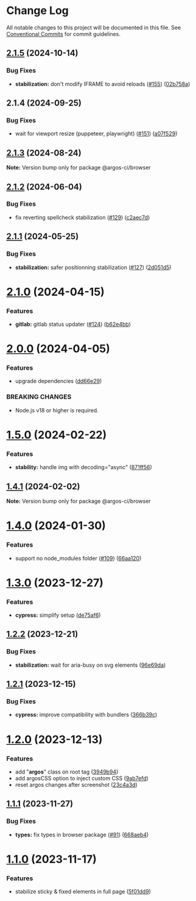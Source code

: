 # Change Log

All notable changes to this project will be documented in this file.
See [Conventional Commits](https://conventionalcommits.org) for commit guidelines.

## [2.1.5](https://github.com/argos-ci/argos-javascript/compare/@argos-ci/browser@2.1.4...@argos-ci/browser@2.1.5) (2024-10-14)


### Bug Fixes

* **stabilization:** don't modify IFRAME to avoid reloads ([#155](https://github.com/argos-ci/argos-javascript/issues/155)) ([02b758a](https://github.com/argos-ci/argos-javascript/commit/02b758a28ef39c6387a7e797c0f64e54bd2d047a))





## 2.1.4 (2024-09-25)


### Bug Fixes

* wait for viewport resize (puppeteer, playwright) ([#151](https://github.com/argos-ci/argos-javascript/issues/151)) ([a07f529](https://github.com/argos-ci/argos-javascript/commit/a07f5295203a85620110c7a432f872c000442383))





## [2.1.3](https://github.com/argos-ci/argos-javascript/compare/@argos-ci/browser@2.1.2...@argos-ci/browser@2.1.3) (2024-08-24)

**Note:** Version bump only for package @argos-ci/browser





## [2.1.2](https://github.com/argos-ci/argos-javascript/compare/@argos-ci/browser@2.1.1...@argos-ci/browser@2.1.2) (2024-06-04)


### Bug Fixes

* fix reverting spellcheck stabilization ([#129](https://github.com/argos-ci/argos-javascript/issues/129)) ([c2aec7d](https://github.com/argos-ci/argos-javascript/commit/c2aec7d99321e6dab031083aa53fc845b3a114b6))





## [2.1.1](https://github.com/argos-ci/argos-javascript/compare/@argos-ci/browser@2.1.0...@argos-ci/browser@2.1.1) (2024-05-25)


### Bug Fixes

* **stabilization:** safer positionning stabilization ([#127](https://github.com/argos-ci/argos-javascript/issues/127)) ([2d051d5](https://github.com/argos-ci/argos-javascript/commit/2d051d518c1cb0c878b21eb39820917d5a839d3e))





# [2.1.0](https://github.com/argos-ci/argos-javascript/compare/@argos-ci/browser@2.0.0...@argos-ci/browser@2.1.0) (2024-04-15)


### Features

* **gitlab:** gitlab status updater ([#124](https://github.com/argos-ci/argos-javascript/issues/124)) ([b62e4bb](https://github.com/argos-ci/argos-javascript/commit/b62e4bbe0c3b6cedca5cf1c2f18e510f27b17159))





# [2.0.0](https://github.com/argos-ci/argos-javascript/compare/@argos-ci/browser@1.5.0...@argos-ci/browser@2.0.0) (2024-04-05)


### Features

* upgrade dependencies ([dd66e29](https://github.com/argos-ci/argos-javascript/commit/dd66e29986fab384557e9be74ee5c8e8aad72d82))


### BREAKING CHANGES

* Node.js v18 or higher is required.





# [1.5.0](https://github.com/argos-ci/argos-javascript/compare/@argos-ci/browser@1.4.1...@argos-ci/browser@1.5.0) (2024-02-22)


### Features

* **stability:** handle img with decoding="async" ([871ff56](https://github.com/argos-ci/argos-javascript/commit/871ff564a907ee737a3c1a75a5541ffa87b395fc))





## [1.4.1](https://github.com/argos-ci/argos-javascript/compare/@argos-ci/browser@1.4.0...@argos-ci/browser@1.4.1) (2024-02-02)

**Note:** Version bump only for package @argos-ci/browser





# [1.4.0](https://github.com/argos-ci/argos-javascript/compare/@argos-ci/browser@1.3.0...@argos-ci/browser@1.4.0) (2024-01-30)


### Features

* support no node_modules folder ([#109](https://github.com/argos-ci/argos-javascript/issues/109)) ([66aa120](https://github.com/argos-ci/argos-javascript/commit/66aa120b94a8990b3ce549d101ad733ac9bfd929))





# [1.3.0](https://github.com/argos-ci/argos-javascript/compare/@argos-ci/browser@1.2.2...@argos-ci/browser@1.3.0) (2023-12-27)


### Features

* **cypress:** simplify setup ([de75af6](https://github.com/argos-ci/argos-javascript/commit/de75af62ba57a7cb9512435dd4c494fbfa42c927))





## [1.2.2](https://github.com/argos-ci/argos-javascript/compare/@argos-ci/browser@1.2.1...@argos-ci/browser@1.2.2) (2023-12-21)


### Bug Fixes

* **stabilization:** wait for aria-busy on svg elements ([96e69da](https://github.com/argos-ci/argos-javascript/commit/96e69da4e0f3f6fedaf451cc67cf08c1d709ebc1))





## [1.2.1](https://github.com/argos-ci/argos-javascript/compare/@argos-ci/browser@1.2.0...@argos-ci/browser@1.2.1) (2023-12-15)


### Bug Fixes

* **cypress:** improve compatibility with bundlers ([366b39c](https://github.com/argos-ci/argos-javascript/commit/366b39c374f9297cab53fb3919f63808cd13fcce))





# [1.2.0](https://github.com/argos-ci/argos-javascript/compare/@argos-ci/browser@1.1.1...@argos-ci/browser@1.2.0) (2023-12-13)


### Features

* add "__argos__" class on root tag ([3949b94](https://github.com/argos-ci/argos-javascript/commit/3949b94fc7744326db3f968893ac8b2d11d442ba))
* add argosCSS option to inject custom CSS ([9ab7efd](https://github.com/argos-ci/argos-javascript/commit/9ab7efd9b7573657a92d73010e2d5bbddfced353))
* reset argos changes after screenshot ([23c4a3d](https://github.com/argos-ci/argos-javascript/commit/23c4a3d60c8d3b1d8357847d5589d3765be241a9))





## [1.1.1](https://github.com/argos-ci/argos-javascript/compare/@argos-ci/browser@1.1.0...@argos-ci/browser@1.1.1) (2023-11-27)


### Bug Fixes

* **types:** fix types in browser package ([#91](https://github.com/argos-ci/argos-javascript/issues/91)) ([668aeb4](https://github.com/argos-ci/argos-javascript/commit/668aeb48abfe8204086902779ae1282c91d81d30))





# [1.1.0](https://github.com/argos-ci/argos-javascript/compare/@argos-ci/browser@1.0.0...@argos-ci/browser@1.1.0) (2023-11-17)


### Features

* stabilize sticky & fixed elements in full page ([5f01dd9](https://github.com/argos-ci/argos-javascript/commit/5f01dd962a3a7a010eb2df8340d37e9d720c250b))
